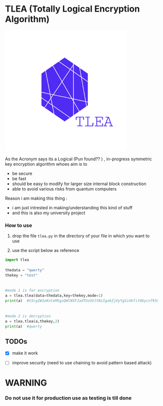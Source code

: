 # TLEA (Totally Logical Encryption Algorithm)

<img src="TLEA.png" width="400">

As the Acronym says its a Logical (Pun found?? ) , in-progress symmetric key encryption algorithm whoes aim is to 
* be secure
* be fast
* should be easy to modify for larger size internal block construction
* able to avoid various risks from quantum computers


Reason i am making this thing :
* i am just intrested in making/understanding this kind of stuff
* and this is also my university project




### How to use

1. drop the file ```tlea.py``` in the directory of your file in which you want to use

2. use the script below as reference

```py
import tlea

thedata = "qwerty"
thekey = "test"


#mode 1 is for encryption
a = tlea.tlea(data=thedata,key=thekey,mode=1)
print(a)  #V3cgIW1eKnteMSgzQWlNSFJadTUzUVJtNzIgakZjXyYgSi4kfit0bycnTkh5fl9cKDRoemgldV5xdHxkKzpibFpbXiRgTFlHKXJ7SSVsJWhUX2QsLzhdNDZndEldI0g=


#mode 2 is decryption
a = tlea.tlea(a,thekey,2)
print(a)  #qwerty
```


## TODOs

- [X] make it work
- [ ] improve security (need to use chaining to avoid pattern based attack)


# WARNING

### Do not use it for production use as testing is till done